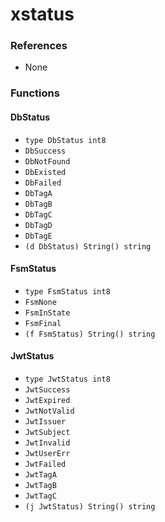 # xstatus

### References

+ None

### Functions

#### DbStatus

+ `type DbStatus int8`
+ `DbSuccess`
+ `DbNotFound`
+ `DbExisted`
+ `DbFailed`
+ `DbTagA`
+ `DbTagB`
+ `DbTagC`
+ `DbTagD`
+ `DbTagE`
+ `(d DbStatus) String() string`

#### FsmStatus

+ `type FsmStatus int8`
+ `FsmNone`
+ `FsmInState`
+ `FsmFinal`
+ `(f FsmStatus) String() string`

#### JwtStatus

+ `type JwtStatus int8`
+ `JwtSuccess`
+ `JwtExpired`
+ `JwtNotValid`
+ `JwtIssuer`
+ `JwtSubject`
+ `JwtInvalid`
+ `JwtUserErr`
+ `JwtFailed`
+ `JwtTagA`
+ `JwtTagB`
+ `JwtTagC`
+ `(j JwtStatus) String() string`
